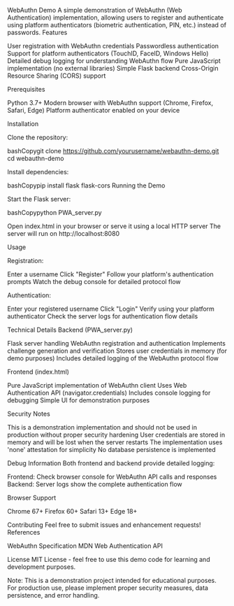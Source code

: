 WebAuthn Demo
A simple demonstration of WebAuthn (Web Authentication) implementation, allowing users to register and authenticate using platform authenticators (biometric authentication, PIN, etc.) instead of passwords.
Features

User registration with WebAuthn credentials
Passwordless authentication
Support for platform authenticators (TouchID, FaceID, Windows Hello)
Detailed debug logging for understanding WebAuthn flow
Pure JavaScript implementation (no external libraries)
Simple Flask backend
Cross-Origin Resource Sharing (CORS) support

Prerequisites

Python 3.7+
Modern browser with WebAuthn support (Chrome, Firefox, Safari, Edge)
Platform authenticator enabled on your device

Installation

Clone the repository:

bashCopygit clone https://github.com/yourusername/webauthn-demo.git
cd webauthn-demo

Install dependencies:

bashCopypip install flask flask-cors
Running the Demo

Start the Flask server:

bashCopypython PWA_server.py

Open index.html in your browser or serve it using a local HTTP server
The server will run on http://localhost:8080

Usage

Registration:

Enter a username
Click "Register"
Follow your platform's authentication prompts
Watch the debug console for detailed protocol flow


Authentication:

Enter your registered username
Click "Login"
Verify using your platform authenticator
Check the server logs for authentication flow details



Technical Details
Backend (PWA_server.py)

Flask server handling WebAuthn registration and authentication
Implements challenge generation and verification
Stores user credentials in memory (for demo purposes)
Includes detailed logging of the WebAuthn protocol flow

Frontend (index.html)

Pure JavaScript implementation of WebAuthn client
Uses Web Authentication API (navigator.credentials)
Includes console logging for debugging
Simple UI for demonstration purposes

Security Notes

This is a demonstration implementation and should not be used in production without proper security hardening
User credentials are stored in memory and will be lost when the server restarts
The implementation uses 'none' attestation for simplicity
No database persistence is implemented

Debug Information
Both frontend and backend provide detailed logging:

Frontend: Check browser console for WebAuthn API calls and responses
Backend: Server logs show the complete authentication flow

Browser Support

Chrome 67+
Firefox 60+
Safari 13+
Edge 18+

Contributing
Feel free to submit issues and enhancement requests!
References

WebAuthn Specification
MDN Web Authentication API

License
MIT License - feel free to use this demo code for learning and development purposes.

Note: This is a demonstration project intended for educational purposes. For production use, please implement proper security measures, data persistence, and error handling.
